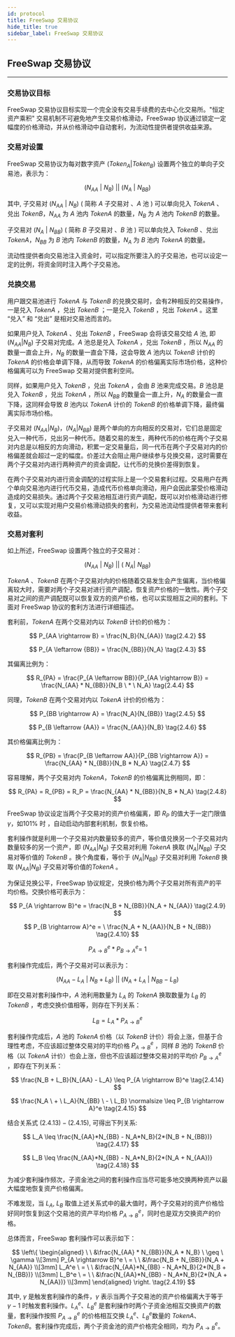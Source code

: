 ```yaml
---
id: protocol
title: FreeSwap 交易协议 
hide_title: true
sidebar_label: FreeSwap 交易协议
---
```


## <span className="title"> FreeSwap 交易协议 </span>
_______________________

### <span className="title"> 交易协议目标 </span>

FreeSwap 交易协议目标实现一个完全没有交易手续费的去中心化交易所。"恒定资产乘积" 交易机制不可避免地产生交易价格滑动，FreeSwap 协议通过锁定一定幅度的价格滑动，并从价格滑动中自动套利，为流动性提供者提供收益来源。

### <span className="title"> 交易对设置 </span>

FreeSwap 交易协议为每对数字资产 $(Token_A|Token_B)$ 设置两个独立的单向子交易池，表示为：

$$
( N_{AA}\ |\ N_B)\ || \ (N_A\ |\ N_{BB} ) \tag{2.2.1} 
$$

其中, 子交易对 $(N_{AA}\ |\ N_B )$ ( 简称 $A$ 子交易对 、$A$ 池 ) 可以单向兑入 $Token A$ 、兑出 $Token B$，$N_{AA}$ 为 $A$ 池内 $Token A$ 的数量，$N_B$ 为 $A$ 池内 $Token B$ 的数量。

子交易对 $(N_A\ |\ N_{BB} )$ ( 简称 $B$ 子交易对 、$B$ 池 ) 可以单向兑入 $Token B$ 、兑出 $Token A$，$N_{BB}$ 为 $B$ 池内 $Token B$ 的数量，$N_A$ 为 $B$ 池内 $Token A$ 的数量。

流动性提供者向交易池注入资金时，可以指定所要注入的子交易池，也可以设定一定的比例，将资金同时注入两个子交易池。

### <span className="title"> 兑换交易 </span>

用户跟交易池进行 $Token A$ 与 $Token B$ 的兑换交易时，会有2种相反的交易操作，一是兑入 $Token A$ ，兑出 $Token B$ ；一是兑入 $Token B$ ，兑出 $Token A$ 。这里 “兑入” 和 “兑出” 是相对交易池而言的。

如果用户兑入 $Token A$ 、兑出 $Token B$ ，FreeSwap 会将该交易交给 $A$ 池, 即 $(N_{AA}|N_B )$ 子交易对完成。$A$ 池总是兑入 $Token A$ ，兑出 $Token B$ ，所以 $N_{AA}$ 的数量一直会上升，$N_B$ 的数量一直会下降，这会导致 $A$ 池内以 $Token B$ 计价的 $Token A$ 的价格会单调下降，从而导致 $Token A$ 的价格偏离实际市场价格，这种价格偏离可以为 FreeSwap 交易对提供套利空间。

同样，如果用户兑入 $Token B$ ，兑出 $Token A$ ，会由 $B$ 池来完成交易。$B$ 池总是兑入 $Token B$ ，兑出 $Token A$ ，所以 $N_{BB}$ 的数量会一直上升，$N_A$ 的数量会一直下降，这同样会导致 $B$ 池内以 $Token A$ 计价的 $Token B$ 的价格单调下降，最终偏离实际市场价格。

子交易对 $(N_{AA} | N_B )$，$(N_A | N_{BB} )$ 是两个单向的方向相反的交易对，它们总是固定兑入一种代币，兑出另一种代币。随着交易的发生，两种代币的价格在两个子交易对内总是以相反的方向滑动，积累一定交易量后，同一代币在两个子交易对内的价格偏差就会超过一定的幅度。价差过大会阻止用户继续参与兑换交易，这时需要在两个子交易对内进行两种资产的资金调配，让代币的兑换价差得到恢复。

在两个子交易对内进行资金调配的过程实际上是一个交易套利过程。交易用户在两个单向交易池内进行代币交易，造成代币价格单向滑动，用户会因此蒙受价格滑动造成的交易损失。通过两个子交易池相互进行资产调配，既可以对价格滑动进行修复，又可以实现对用户交易价格滑动损失的套利，为交易池流动性提供者带来套利收益。

### <span className="title"> 交易对套利 </span>

<div id="formula_2_4_1">如上所述，FreeSwap 设置两个独立的子交易对：</div>

$$
( N_{AA}\ |\ N_B )\ || \ (\ N_A |\ N_{BB} ) \tag{2.4.1}
$$

$Token A$ 、$Token B$ 在两个子交易对内的价格随着交易发生会产生偏离，当价格偏离较大时，需要对两个子交易对进行资产调配，恢复资产价格的一致性。两个子交易对之间的资产调配既可以恢复双方的资产价格，也可以实现相互之间的套利。下面对 FreeSwap 协议的套利方法进行详细描述。

套利前，$Token A$ 在两个交易对内以 $Token B$ 计价的价格为：

$$
P_{AA \rightarrow B} = \frac{N_B}{N_{AA}} \tag{2.4.2}
$$

$$
P_{A \leftarrow {BB}} = \frac{N_{BB}}{N_A} \tag{2.4.3}
$$

其偏离比例为：

$$
R_{PA} = \frac{P_{A \leftarrow BB}}{P_{AA \rightarrow B}} = \frac{N_{AA} * N_{BB}}{N_B \ * \ N_A} \tag{2.4.4}
$$

同理，$Token B$ 在两个交易对内以 $Token A$ 计价的价格为：

$$
P_{BB \rightarrow A} = \frac{N_A}{N_{BB}} \tag{2.4.5}
$$

$$
P_{B \leftarrow {AA}} = \frac{N_{AA}}{N_B} \tag{2.4.6}
$$

其价格偏离比例为：

$$
R_{PB} = \frac{P_{B \leftarrow AA}}{P_{BB \rightarrow A}} = \frac{N_{AA} * N_{BB}}{N_B * N_A} \tag{2.4.7}
$$

容易理解，两个子交易对内 $Token A$，$Token B$ 的价格偏离比例相同，即：

$$
R_{PA} = R_{PB} = R_P = \frac{N_{AA} * N_{BB}}{N_B * N_A} \tag{2.4.8}
$$

FreeSwap 协议设定当两个子交易对的资产价格偏离，即 $R_{P}$ 的值大于一定门限值 $\gamma$，如101% 时 ，自动启动内部套利机制，恢复价格。

套利操作就是利用一个子交易对内数量较多的资产，等价值兑换另一个子交易对内数量较多的另一个资产，即 $( N_{AA} | N_B )$ 子交易对利用 $Token A$ 换取 $( N_A | N_{BB} )$ 子交易对等价值的 $Token B$ 。换个角度看，等价于 $( N_A | N_{BB} )$ 子交易对利用 $Token B$ 换取 $( N_{AA} | N_B )$ 子交易对等价值的$Token A$ 。

为保证兑换公平，FreeSwap 协议规定，兑换价格为两个子交易对所有资产的平均价格。交换价格可表示为：

$$
P_{A \rightarrow B}^e = \frac{N_B + N_{BB}}{N_A + N_{AA}} \tag{2.4.9}
$$

$$
P_{B \rightarrow A}^e = \ \frac{N_A + N_{AA}}{N_B + N_{BB}} \tag{2.4.10}
$$

$$
P_{A \rightarrow B}^e * P_{B \rightarrow A}^e = \ 1 \tag{2.4.11}
$$

套利操作完成后，两个子交易对可以表示为：

$$
(N_{AA} - L_A \ | \ N_B + L_B  )\ ||\ ( N_A + L_A \ | \ N_{BB} - L_B ) \tag{2.4.12}
$$

即在交易对套利操作中，$A$ 池利用数量为 $L_A$ 的 $Token A$ 换取数量为 $L_B$ 的 $Token B$ ，考虑交换价值相等，则存在下列关系：

$$
L_{B} = L_{A}*P_{A \rightarrow B}^e \tag{2.4.13}
$$

套利操作完成后，$A$ 池的 $Token A$ 价格（以 $Token B$ 计价）将会上涨，但基于合理性考虑，不应该超过整体交易对的平均价格 $P_{A \rightarrow B}^e$ ，同样 $B$ 池的 $Token B$ 价格（以 $Token A$ 计价）也会上涨，但也不应该超过整体交易对的平均价 $P_{B \rightarrow A}^e$ ，即存在下列关系：

$$
\frac{N_B + L_B}{N_{AA} - L_A} \leq P_{A \rightarrow B}^e \tag{2.4.14} 
$$

$$
\frac{N_A \ + \ L_A}{N_{BB} \ - \ L_B} \normalsize \leq P_{B \rightarrow A}^e \tag{2.4.15}
$$

结合关系式 $(2.4.13)-(2.4.15)$, 可得出下列关系: 

$$
L_A \leq \frac{N_{AA}*N_{BB} - N_A*N_B}{2*(N_B + N_{BB})}  \tag{2.4.17} 
$$

$$
L_B \leq \frac{N_{AA}*N_{BB} - N_A*N_B}{2*(N_A + N_{AA})}  \tag{2.4.18} 
$$

为减少套利操作频次，子资金池之间的套利操作应当尽可能多地交换两种资产以最大幅度地恢复资产价格偏离。

不难发现，当 $L_A$, $L_B$ 取值上述关系式中的最大值时，两个子交易对的资产价格恰好同时恢复到这个交易池的资产平均价格 $P_{A \rightarrow B}^e$，同时也是双方交换资产的价格。

 <div id="formula_2_4_19">总体而言，FreeSwap 套利操作可以表示如下：</div>

$$
\left\{ \begin{aligned} 
\ \ &\frac{N_{AA} * N_{BB}}{N_A * N_B} \ \geq \ \gamma \\[3mm]
P_{A \rightarrow B}^e \ = \ \ &\frac{N_B + N_{BB}}{N_A + N_{AA}} \\[3mm]
L_A^e \ = \ \ &\frac{N_{AA}*N_{BB} - N_A*N_B}{2*(N_B + N_{BB})}  \\[3mm]
L_B^e \ = \ \ &\frac{N_{AA}*N_{BB} - N_A*N_B}{2*(N_A + N_{AA})}  \\[3mm]
\end{aligned} \right. \tag{2.4.19} 
$$ 


其中, $\gamma$ 是触发套利操作的条件，$\gamma$ 表示当两个子交易池的资产价格偏离大于等于 $\gamma-1$ 时触发套利操作。$L_A^e$、$L_B^e$ 是套利操作时两个子资金池相互交换资产的数量，套利操作按照 $P_{A \rightarrow B}^e$ 的价格相互交换 $L_A^e$、$L_B^e$数量的 $TokenA$、$Token B$。套利操作完成后，两个子资金池的资产价格完全相同，均为 $P_{A \rightarrow B}^e$。

